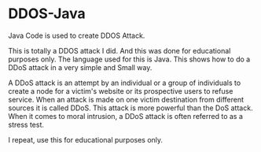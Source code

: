 # DDOS-Java
Java Code is used to create DDOS Attack.

This is totally a DDOS attack I did. And this was done for educational purposes only. The language used for this is Java. This shows how to do a DDoS attack in a very simple and Small way. 

A DDoS attack is an attempt by an individual or a group of individuals to create a node for a victim's website or its prospective users to refuse service. When an attack is made on one victim destination from different sources it is called DDoS. This attack is more powerful than the DoS attack. When it comes to moral intrusion, a DDoS attack is often referred to as a stress test.

I repeat, use this for educational purposes only.

